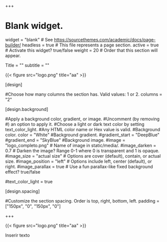 +++
# Blank widget.
widget = "blank"  # See https://sourcethemes.com/academic/docs/page-builder/
headless = true  # This file represents a page section.
active = true  # Activate this widget? true/false
weight = 20  # Order that this section will appear.

Title = "" 
subtitle = ""


{{< figure src="logo.png" title="aa" >}}
    
[design]

#Choose how many columns the section has. Valid values: 1 or 2.
columns = "2"

  
[design.background]

#Apply a background color, gradient, or image.
#Uncomment (by removing #) an option to apply it.
#Choose a light or dark text color by setting text_color_light.
#Any HTML color name or Hex value is valid.
#Background color.
color = "White"
#Background gradient.
#gradient_start = "DeepBlue"
#gradient_end = "SkyBlue"
#Background image.
#image = "logo_completo.png" # Name of image in static/media/. 
#image_darken = 0.7 # Darken the image? Range 0-1 where 0 is transparent and 1 is opaque. 
#image_size = "actual size" # Options are cover (default), contain, or actual size. 
#image_position = "left" # Options include left, center (default), or right. 
#image_parallax = true # Use a fun parallax-like fixed background effect? true/false

#text_color_light = true

[design.spacing]

#Customize the section spacing. Order is top, right, bottom, left.
padding = ["150px", "0", "150px", "0"]

+++

{{< figure src="logo.png" title="aa" >}}

Inserir texto
